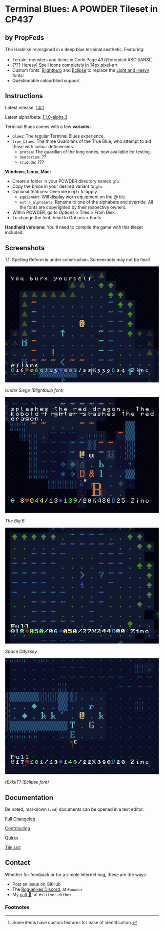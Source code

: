 # Terminal Blues: A POWDER Tileset in CP437

## by PropFeds

The Hacklike reimagined in a deep blue terminal aesthetic. Featuring:

- Terrain, monsters and items in Code Page 437/Extended ASCII/ANSI[^1]
- (??? Heresy) Spell icons completely in 14px pixel-art
- Custom fonts: [Blightbulb](docs/lore/blightbulb.md) and [Eclipse](docs/lore/eclipse.md) to replace the [Light and Heavy](docs/quirks.md#my-heavy-and-light-fonts-are-swapped) fonts!
- Questionable colourblind support

## Instructions

Latest release: [1.0.1](https://github.com/PropFeds/terminal-blues/releases/latest)

Latest alpha/beta: [1.1.0-alpha.3](https://github.com/PropFeds/terminal-blues/releases/tag/1.1.0-alpha.3)

Terminal Blues comes with a few **variants:**

- `blues`: The regular Terminal Blues experience.
- `true_blues`: The three Guardians of the True Blue,
who attempt to aid those with colour deficiencies.
  - `protea`: The guardian of the long cones, now available for testing.
  - `deuterium`: ??
  - `tridude`: ???

**Windows, Linux, Mac:**

- Create a folder in your POWDER directory named `gfx`.
- Copy the bmps in your desired variant to `gfx`.
- Optional features: Override in `gfx` to apply.
  - `equipment`: Will display worn equipment on the @ tile.
  - `extra_alphabets`: Rename to one of the alphabets and override.
  All the fonts are copyrighted by their respective owners.
- Within POWDER, go to Options > Tiles > From Disk.
- To change the font, head to Options > Fonts.

**Handheld versions:** You'll need to compile the game with this tileset included.

## Screenshots

1.1: Spelling Reform is under construction. Screenshots may not be final!

![screenshot-0](extras/presskit/screenshot-0.png "Under Siege")

*Under Siege (Blightbulb font)*

![screenshot-1](extras/presskit/screenshot-1.png "The Big B")

*The Big B*

![screenshot-2](extras/presskit/screenshot-2.png "Space Odyssey")

*Space Odyssey*

![screenshot-3](extras/presskit/screenshot-3.png "rEkkkT?")

*rEkkkT? (Eclipse font)*

## Documentation

Be noted, markdown (`.md`) documents can be opened in a text editor.

[Full Changelog](docs/changelog.md)

[Contributing](docs/contributing.md)

[Quirks](docs/quirks.md)

[Tile List](docs/tilelist.md)

## Contact

Whether for feedback or for a simple Internet hug, these are the ways:

- Post an issue on GitHub
- The [Roguelikes Discord](https://discord.gg/tJt4kMM), at `#powder`
- My [cult 👀](https://discord.gg/AxMZJyg), at `#slither-dither`

### Footnotes

[^1]: Some items have custom textures for ease of identification.
